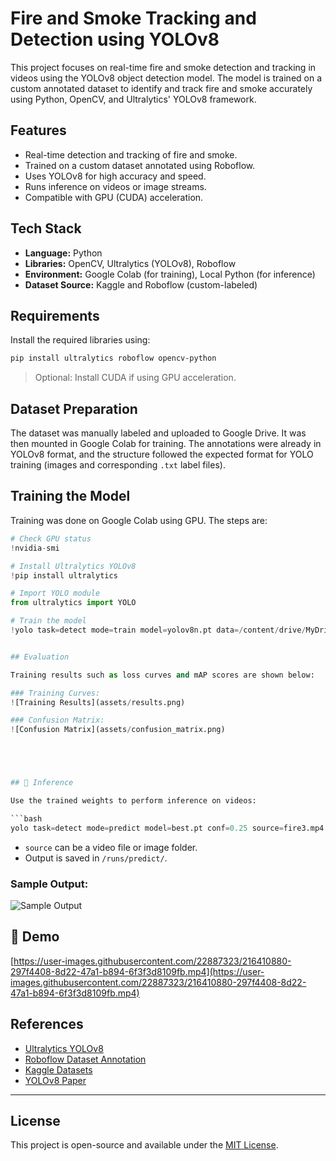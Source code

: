 
#  Fire and Smoke Tracking and Detection using YOLOv8

This project focuses on real-time fire and smoke detection and tracking in videos using the YOLOv8 object detection model. The model is trained on a custom annotated dataset to identify and track fire and smoke accurately using Python, OpenCV, and Ultralytics' YOLOv8 framework.

##  Features
- Real-time detection and tracking of fire and smoke.
- Trained on a custom dataset annotated using Roboflow.
- Uses YOLOv8 for high accuracy and speed.
- Runs inference on videos or image streams.
- Compatible with GPU (CUDA) acceleration.

##  Tech Stack
- **Language:** Python
- **Libraries:** OpenCV, Ultralytics (YOLOv8), Roboflow
- **Environment:** Google Colab (for training), Local Python (for inference)
- **Dataset Source:** Kaggle and Roboflow (custom-labeled)

##  Requirements
Install the required libraries using:

```bash
pip install ultralytics roboflow opencv-python
````

> Optional: Install CUDA if using GPU acceleration.

##  Dataset Preparation

The dataset was manually labeled and uploaded to Google Drive. It was then mounted in Google Colab for training. The annotations were already in YOLOv8 format, and the structure followed the expected format for YOLO training (images and corresponding `.txt` label files).

##  Training the Model

Training was done on Google Colab using GPU. The steps are:

```python
# Check GPU status
!nvidia-smi

# Install Ultralytics YOLOv8
!pip install ultralytics

# Import YOLO module
from ultralytics import YOLO

# Train the model
!yolo task=detect mode=train model=yolov8n.pt data=/content/drive/MyDrive/archive/data.yaml epochs=15 imgsz=640


## Evaluation

Training results such as loss curves and mAP scores are shown below:

### Training Curves:
![Training Results](assets/results.png)

### Confusion Matrix:
![Confusion Matrix](assets/confusion_matrix.png)





## 🧪 Inference

Use the trained weights to perform inference on videos:

```bash
yolo task=detect mode=predict model=best.pt conf=0.25 source=fire3.mp4 save=True
```

* `source` can be a video file or image folder.
* Output is saved in `/runs/predict/`.

### Sample Output:

![Sample Output](runs/detect/train/val_batch0_pred.jpg)

## 🎥 Demo

[https://user-images.githubusercontent.com/22887323/216410880-297f4408-8d22-47a1-b894-6f3f3d8109fb.mp4](https://user-images.githubusercontent.com/22887323/216410880-297f4408-8d22-47a1-b894-6f3f3d8109fb.mp4)

##  References

* [Ultralytics YOLOv8](https://github.com/ultralytics/ultralytics)
* [Roboflow Dataset Annotation](https://roboflow.com/)
* [Kaggle Datasets](https://www.kaggle.com/)
* [YOLOv8 Paper](https://arxiv.org/abs/2004.10934)

---

##  License

This project is open-source and available under the [MIT License](LICENSE).



